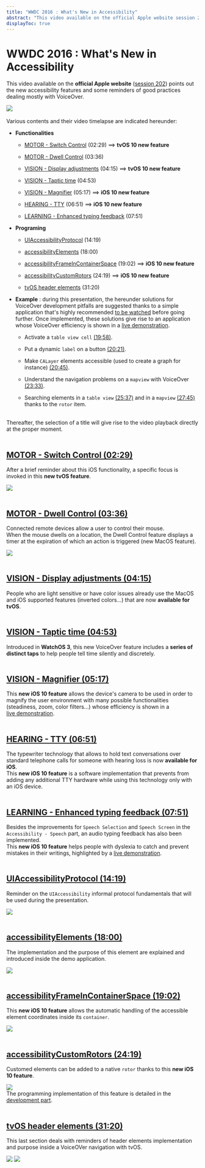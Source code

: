 ```yaml
---
title: "WWDC 2016 : What's New in Accessibility"
abstract: "This video available on the official Apple website session 202 points out the new accessibility features"
displayToc: true
---
```


# WWDC 2016 : What's New in Accessibility

This video available on the **official Apple website** ([session 202](https://developer.apple.com/videos/play/wwdc2016/202/)) points out the new accessibility features and some reminders of good practices dealing mostly with VoiceOver.

![](../../../../images/iOSdev/wwdc16-202.png)
<br><br>Various contents and their video timelapse are indicated hereunder:

- **Functionalities**

    - [MOTOR - Switch&nbsp;Control](#motor-switch-control-0229) (02:29) ⟹ **tvOS 10 new feature**
    
    - [MOTOR - Dwell&nbsp;Control](#motor-dwell-control-0336) (03:36)
    
    - [VISION - Display&nbsp;adjustments](#vision-display-adjustments-0415) (04:15) ⟹ **tvOS 10 new feature**
    
    - [VISION - Taptic&nbsp;time](#vision-taptic-time-0453) (04:53)
    
    - [VISION - Magnifier](#vision-magnifier-0517) (05:17) ⟹ **iOS 10 new feature**
    
    - [HEARING - TTY](#hearing-tty-0651) (06:51) ⟹ **iOS 10 new feature**
    
    - [LEARNING - Enhanced&nbsp;typing&nbsp;feedback](#learning-enhanced-typing-feedback-0751) (07:51)
    
- **Programing**

    - [UIAccessibilityProtocol](#uiaccessibilityprotocol-1419) (14:19)
    
    - [accessibilityElements](#accessibilityelements-1800) (18:00)
    
    - [accessibilityFrameInContainerSpace](#accessibilityframeincontainerspace-1902) (19:02) ⟹ **iOS 10 new feature**
    
    - [accessibilityCustomRotors](#accessibilitycustomrotors-2419) (24:19) ⟹ **iOS 10 new feature**
    
    - [tvOS&nbsp;header&nbsp;elements](#tvos-header-elements-3120) (31:20)
    
- **Example**&nbsp;: during this presentation, the hereunder solutions for VoiceOver development pitfalls are suggested thanks to a simple application that's highly recommended [to&nbsp;be&nbsp;watched](https://developer.apple.com/videos/play/wwdc2016/202/?time=699) before going further.
Once implemented, these solutions give rise to an application whose VoiceOver efficiency is shown in a [live&nbsp;demonstration](https://developer.apple.com/videos/play/wwdc2016/202/?time=1759).

    - Activate a `table view cell` [(19:58)](https://developer.apple.com/videos/play/wwdc2016/202/?time=1198).
    
    - Put a dynamic `label` on a button [(20:21)](https://developer.apple.com/videos/play/wwdc2016/202/?time=1221).
    
    - Make `CALayer` elements accessible (used to create a graph for instance) [(20:45)](https://developer.apple.com/videos/play/wwdc2016/202/?time=1245).
    
    - Understand the navigation problems on a `mapview` with VoiceOver [(23:33)](https://developer.apple.com/videos/play/wwdc2016/202/?time=1413).
    
    - Searching elements in a `table view` [(25:37)](https://developer.apple.com/videos/play/wwdc2016/202/?time=1537) and in a `mapview` [(27:45)](https://developer.apple.com/videos/play/wwdc2016/202/?time=1665) thanks to the `rotor` item.

<br>Thereafter, the selection of a title will give rise to the video playback directly at the proper moment.
<br><br>
## [MOTOR - Switch Control (02:29)](https://developer.apple.com/videos/play/wwdc2016/202/?time=149)
After a brief reminder about this iOS functionality, a specific focus is invoked in this **new tvOS feature**.

![](../../../../images/iOSdev/wwdc16-202-SwitchControl.png)
<br><br>
## [MOTOR - Dwell Control (03:36)](https://developer.apple.com/videos/play/wwdc2016/202/?time=216)
Connected remote devices allow a user to control their mouse.
<br>When the mouse dwells on a location, the Dwell Control feature displays a timer at the expiration of which an action is triggered (new&nbsp;MacOS&nbsp;feature). 

![](../../../../images/iOSdev/wwdc16-202-DwellControl.png)
<br><br>
## [VISION - Display adjustments (04:15)](https://developer.apple.com/videos/play/wwdc2016/202/?time=255)
People who are light sensitive or have color issues already use the MacOS and iOS supported features (inverted colors...) that are now **available for tvOS**.
<br><br>
## [VISION - Taptic time (04:53)](https://developer.apple.com/videos/play/wwdc2016/202/?time=293)
Introduced in **WatchOS 3**, this new VoiceOver feature includes a **series of distinct taps** to help people tell time silently and discretely.
<br><br>
## [VISION - Magnifier (05:17)](https://developer.apple.com/videos/play/wwdc2016/202/?time=317)
This **new iOS 10 feature** allows the device's camera to be used in order to magnify the user environment with many possible functionalities (steadiness, zoom, color filters...) whose efficiency is shown in a [live&nbsp;demonstration](https://developer.apple.com/videos/play/wwdc2016/202/?time=344).
<br><br>
## [HEARING - TTY (06:51)](https://developer.apple.com/videos/play/wwdc2016/202/?time=411)
The typewriter technology that allows to hold text conversations over standard telephone calls for someone with hearing loss is now **available for iOS**.
<br>This **new iOS 10 feature** is a software implementation that prevents from adding any additional TTY hardware while using this technology only with an iOS device. 
<br><br>
## [LEARNING - Enhanced typing feedback (07:51)](https://developer.apple.com/videos/play/wwdc2016/202/?time=471)
Besides the improvements for `Speech Selection` and `Speech Screen` in the `Accessibility - Speech` part, an audio typing feedback has also been implemented.
<br>This **new iOS 10 feature** helps people with dyslexia to catch and prevent mistakes in their writings, highlighted by a [live&nbsp;demonstration](https://developer.apple.com/videos/play/wwdc2016/202/?time=496).
<br><br>
## [UIAccessibilityProtocol (14:19)](https://developer.apple.com/videos/play/wwdc2016/202/?time=859)
Reminder on the `UIAccessibility` informal protocol fundamentals that will be used during the presentation. 

![](../../../../images/iOSdev/wwdc16-202-UIAccessibilityProtocol.png)
<br><br>
## [accessibilityElements (18:00)](https://developer.apple.com/videos/play/wwdc2016/202/?time=1080)
The implementation and the purpose of this element are explained and introduced inside the demo application.

![](../../../../images/iOSdev/wwdc16-202-accessibilityElements.png)
<br><br>
## [accessibilityFrameInContainerSpace (19:02)](https://developer.apple.com/videos/play/wwdc2016/202/?time=1142)
This **new iOS 10 feature** allows the automatic handling of the accessible element coordinates inside its `container`.

![](../../../../images/iOSdev/wwdc16-202-accessibilityFrameInContainerSpace.png)
<br><br>
## [accessibilityCustomRotors (24:19)](https://developer.apple.com/videos/play/wwdc2016/202/?time=1459)
Customed elements can be added to a native `rotor` thanks to this **new iOS 10 feature**.

![](../../../../images/iOSdev/wwdc16-202-accessibilityCustomRotors.png)
<br>The programming implementation of this feature is detailed in the [development&nbsp;part](../../../development#custom-rotor).
<br><br>
## [tvOS header elements (31:20)](https://developer.apple.com/videos/play/wwdc2016/202/?time=1880)
This last section deals with reminders of header elements implementation and purpose inside a VoiceOVer navigation with tvOS.

![](../../../../images/iOSdev/wwdc16-202-tvOS_1.png)
![](../../../../images/iOSdev/wwdc16-202-tvOS_2.png)
<br><br>

